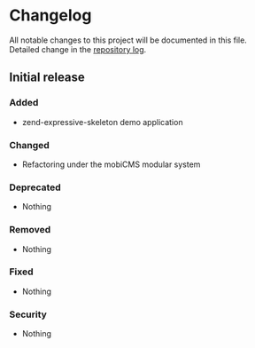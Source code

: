 # Changelog
All notable changes to this project will be documented in this file.  
Detailed change in the [repository log](https://github.com/mobicms-modules/expressive-demo-app/commits/).

## Initial release 

### Added
- zend-expressive-skeleton demo application
  
### Changed
- Refactoring under the mobiCMS modular system

### Deprecated
- Nothing
  
### Removed
- Nothing

### Fixed
- Nothing

### Security
- Nothing
